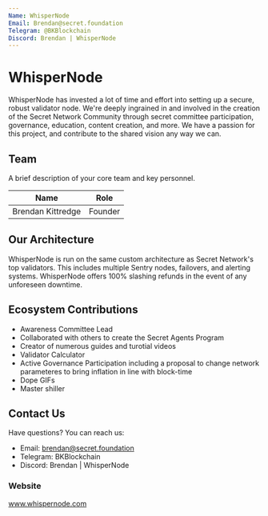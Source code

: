 ```yaml
---
Name: WhisperNode
Email: Brendan@secret.foundation
Telegram: @BKBlockchain
Discord: Brendan | WhisperNode 
---
```


# WhisperNode

WhisperNode has invested a lot of time and effort into setting up a secure, robust validator node. We're deeply ingrained in and involved in the creation of the Secret Network Community through secret committee participation, governance, education, content creation, and more. We have a passion for this project, and contribute to the shared vision any way we can.

## Team

A brief description of your core team and key personnel.

| Name             | Role    |
| ---------------  | ------- | 
| Brendan Kittredge| Founder | 

## Our Architecture

WhisperNode is run on the same custom architecture as Secret Network's top validators. This includes multiple Sentry nodes, failovers, and alerting systems. WhisperNode offers 100% slashing refunds in the event of any unforeseen downtime. 

## Ecosystem Contributions

- Awareness Committee Lead
- Collaborated with others to create the Secret Agents Program 
- Creator of numerous guides and turotial videos
- Validator Calculator 
- Active Governance Participation including a proposal to change network parameteres to bring inflation in line with block-time
- Dope GIFs
- Master shiller 

## Contact Us

Have questions? You can reach us:

- Email: brendan@secret.foundation
- Telegram: BKBlockchain
- Discord: Brendan | WhisperNode 

### Website

www.whispernode.com
